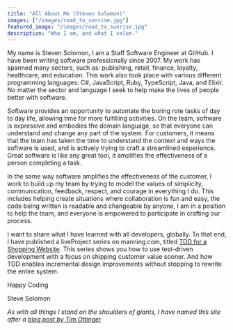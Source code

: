 ```yaml
---
title: "All About Me (Steven Solomon)"
images: ["/images/road_to_sunrise.jpg"]
featured_image: "/images/road_to_sunrise.jpg"
description: "Who I am, and what I value."
---
```


My name is Steven Solomon, I am a Staff Software Engineer at GitHub. I have been writing software professionally since 2007. My work has spanned many sectors, such as: publishing, retail, finance, loyalty, healthcare, and education. This work also took place with various different programming languages: C#, JavaScript, Ruby, TypeScript, Java, and Elixir. No matter the sector and language I seek to help make the lives of people better with software. 

Software provides an opportunity to automate the boring rote tasks of day to day life, allowing time for more fulfilling activities. On the team, software is expressive and embodies the domain language, so that everyone can understand and change any part of the system. For customers, it means that the team has taken the time to understand the context and ways the software is used, and is actively trying to craft a streamlined experience. Great software is like any great tool, it amplifies the effectiveness of a person completing a task.

In the same way software amplifies the effectiveness of the customer, I work to build up my team by trying to model the values of simplicity, communication, feedback, respect, and courage in everything I do. This includes helping create situations where collaboration is fun and easy, the code being written is readable and changeable by anyone, I am in a position to help the team, and everyone is empowered to participate in crafting our process. 

I want to share what I have learned with all developers, globally. To that end, I have published a liveProject series on manning.com, titled [TDD for a Shopping Website](https://www.manning.com/liveprojectseries/tdd-for-a-shopping-web-site?utm_source=solomons&utm_medium=affiliate&utm_campaign=liveproject_solomon_tdd_12_21_21&a_aid=solomons&a_bid=175986d2). This series shows you how to use test-driven development with a focus on shipping customer value sooner. And how TDD enables incremental design improvements without stopping to rewrite the entire system.

Happy Coding

Steve Solomon

*As with all things I stand on the shoulders of giants, I have named this site after a [blog post by Tim Ottinger](https://agileotter.blogspot.com/2018/07/q-and-on-velocity-part-iii.html)*